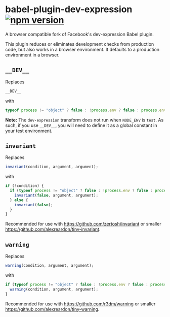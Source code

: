 # babel-plugin-dev-expression [![npm version](https://badge.fury.io/js/babel-plugin-web-dev-expression.svg)](https://badge.fury.io/js/babel-plugin-web-dev-expression)

A browser compatible fork of Facebook's dev-expression Babel plugin.

This plugin reduces or eliminates development checks from production code, but also works in a browser environment.
It defaults to a production environment in a browser.

## `__DEV__`

Replaces

```js
__DEV__
```

with

```js
typeof process != "object" ? false : !process.env ? false : process.env.NODE_ENV !== "production"
```

**Note:** The `dev-expression` transform does not run when `NODE_ENV` is `test`. As such, if you use `__DEV__`, you will need to define it as a global constant in your test environment.

## `invariant`

Replaces

```js
invariant(condition, argument, argument);
```

with

```js
if (!condition) {
  if (typeof process != "object" ? false : !process.env ? false : process.env.NODE_ENV !== "production") {
    invariant(false, argument, argument);
  } else {
    invariant(false);
  }
}
```

Recommended for use with https://github.com/zertosh/invariant or smaller https://github.com/alexreardon/tiny-invariant.

## `warning`

Replaces

```js
warning(condition, argument, argument);
```

with

```js
if (typeof process != "object" ? false : !process.env ? false : process.env.NODE_ENV !== "production") {
  warning(condition, argument, argument);
}
```

Recommended for use with https://github.com/r3dm/warning or smaller https://github.com/alexreardon/tiny-warning.
